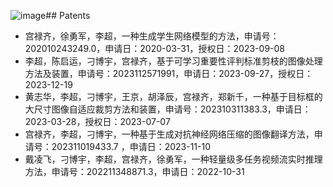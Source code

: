 ![image](https://github.com/glqglq/luqigong.github.io/assets/11147163/0ce54a65-7a6b-4055-95ef-f30768d4b0b7)## Patents

<ul style="margin:0 0 5px;">
  <li>宫禄齐，徐勇军，李超，一种生成学生网络模型的方法，申请号：202010243249.0，申请日：2020-03-31，授权日：2023-09-08</li>
  <li>李超，陈启运，刁博宇，宫禄齐，基于可学习重要性评判标准剪枝的图像处理方法及装置，申请号：2023112571991，申请日：2023-09-27，授权日：2023-12-19</li>
  <li>黄志华，李超，刁博宇，王京，胡泽辰，宫禄齐，郑新千，一种基于目标框的大尺寸图像自适应裁剪方法和装置，申请号：202310311383.3，申请日：2023-03-28，授权日：2023-07-07</li>
  <li>宫禄齐，李超，刁博宇，一种基于生成对抗神经网络压缩的图像翻译方法，申请号：202311019433.7 ，申请日：2023-11-10</li>
  <li>戴凌飞，刁博宇，李超，宫禄齐，徐勇军，一种轻量级多任务视频流实时推理方法，申请号：202211348871.3，申请日：2022-10-31</li>
</ul>
